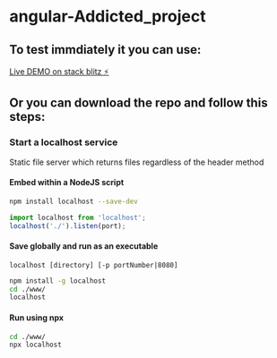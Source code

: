 # angular-Addicted_project

## To test immdiately it you can use:
[Live DEMO on stack blitz ⚡️](https://stackblitz.com/edit/angular-igxrac?file=README.md)


## Or you can download the repo and follow this steps:

### Start a localhost service


Static file server which returns files regardless of the header method


#### Embed within a NodeJS script

```bash
npm install localhost --save-dev
```
```javascript
import localhost from 'localhost';
localhost('./').listen(port);
```

#### Save globally and run as an executable
`localhost [directory] [-p portNumber|8080]`

```bash
npm install -g localhost
cd ./www/
localhost
```

#### Run using npx

```bash
cd ./www/
npx localhost
```

